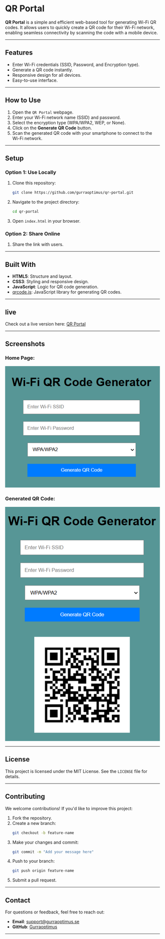 # QR Portal

**QR Portal** is a simple and efficient web-based tool for generating Wi-Fi QR codes. It allows users to quickly create a QR code for their Wi-Fi network, enabling seamless connectivity by scanning the code with a mobile device.

---

## Features
- Enter Wi-Fi credentials (SSID, Password, and Encryption type).
- Generate a QR code instantly.
- Responsive design for all devices.
- Easy-to-use interface.

---

## How to Use
1. Open the `QR Portal` webpage.
2. Enter your Wi-Fi network name (SSID) and password.
3. Select the encryption type (WPA/WPA2, WEP, or None).
4. Click on the **Generate QR Code** button.
5. Scan the generated QR code with your smartphone to connect to the Wi-Fi network.

---

## Setup
### Option 1: Use Locally
1. Clone this repository:
   ```bash
   git clone https://github.com/gurraoptimus/qr-portal.git
   ```
2. Navigate to the project directory:
   ```bash
   cd qr-portal
   ```
3. Open `index.html` in your browser.

### Option 2: Share Online
1. Share the link with users.
---

## Built With
- **HTML5**: Structure and layout.
- **CSS3**: Styling and responsive design.
- **JavaScript**: Logic for QR code generation.
- [qrcode.js](https://github.com/soldair/node-qrcode): JavaScript library for generating QR codes.

---

## live
Check out a live version here: [QR Portal](https://gurraoptimus.github.io/QR-Portal/)

---

## Screenshots
### Home Page:
![Screenshot of the QR Portal homepage](screenshots/homepage.png)

### Generated QR Code:
![Screenshot of a generated Wi-Fi QR code](screenshots/qr-code.png)

---

## License
This project is licensed under the MIT License. See the `LICENSE` file for details.

---

## Contributing
We welcome contributions! If you'd like to improve this project:
1. Fork the repository.
2. Create a new branch:
   ```bash
   git checkout -b feature-name
   ```
3. Make your changes and commit:
   ```bash
   git commit -m "Add your message here"
   ```
4. Push to your branch:
   ```bash
   git push origin feature-name
   ```
5. Submit a pull request.

---

## Contact
For questions or feedback, feel free to reach out:
- **Email**: support@gurraoptimus.se
- **GitHub**: [Gurraoptimus](https://github.com/gurraoptimus)

---
